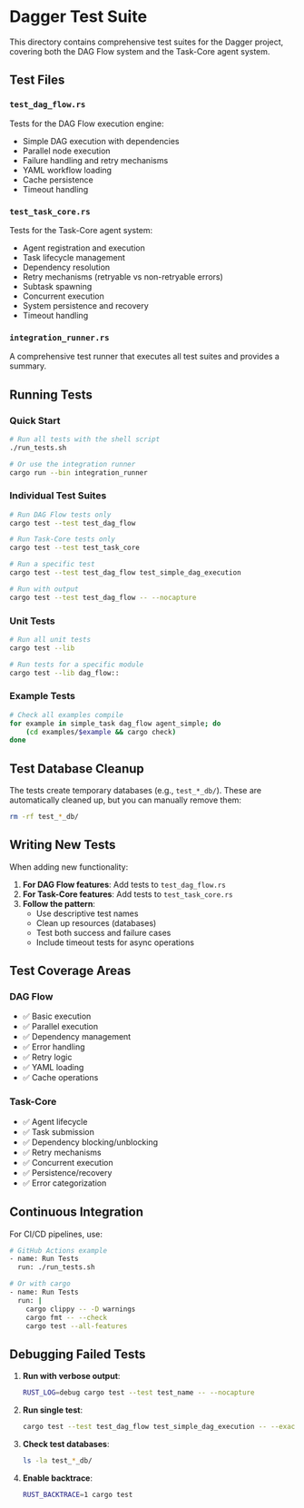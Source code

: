 # Dagger Test Suite

This directory contains comprehensive test suites for the Dagger project, covering both the DAG Flow system and the Task-Core agent system.

## Test Files

### `test_dag_flow.rs`
Tests for the DAG Flow execution engine:
- Simple DAG execution with dependencies
- Parallel node execution
- Failure handling and retry mechanisms
- YAML workflow loading
- Cache persistence
- Timeout handling

### `test_task_core.rs`
Tests for the Task-Core agent system:
- Agent registration and execution
- Task lifecycle management
- Dependency resolution
- Retry mechanisms (retryable vs non-retryable errors)
- Subtask spawning
- Concurrent execution
- System persistence and recovery
- Timeout handling

### `integration_runner.rs`
A comprehensive test runner that executes all test suites and provides a summary.

## Running Tests

### Quick Start
```bash
# Run all tests with the shell script
./run_tests.sh

# Or use the integration runner
cargo run --bin integration_runner
```

### Individual Test Suites
```bash
# Run DAG Flow tests only
cargo test --test test_dag_flow

# Run Task-Core tests only
cargo test --test test_task_core

# Run a specific test
cargo test --test test_dag_flow test_simple_dag_execution

# Run with output
cargo test --test test_dag_flow -- --nocapture
```

### Unit Tests
```bash
# Run all unit tests
cargo test --lib

# Run tests for a specific module
cargo test --lib dag_flow::
```

### Example Tests
```bash
# Check all examples compile
for example in simple_task dag_flow agent_simple; do
    (cd examples/$example && cargo check)
done
```

## Test Database Cleanup

The tests create temporary databases (e.g., `test_*_db/`). These are automatically cleaned up, but you can manually remove them:

```bash
rm -rf test_*_db/
```

## Writing New Tests

When adding new functionality:

1. **For DAG Flow features**: Add tests to `test_dag_flow.rs`
2. **For Task-Core features**: Add tests to `test_task_core.rs`
3. **Follow the pattern**:
   - Use descriptive test names
   - Clean up resources (databases)
   - Test both success and failure cases
   - Include timeout tests for async operations

## Test Coverage Areas

### DAG Flow
- ✅ Basic execution
- ✅ Parallel execution
- ✅ Dependency management
- ✅ Error handling
- ✅ Retry logic
- ✅ YAML loading
- ✅ Cache operations

### Task-Core
- ✅ Agent lifecycle
- ✅ Task submission
- ✅ Dependency blocking/unblocking
- ✅ Retry mechanisms
- ✅ Concurrent execution
- ✅ Persistence/recovery
- ✅ Error categorization

## Continuous Integration

For CI/CD pipelines, use:

```bash
# GitHub Actions example
- name: Run Tests
  run: ./run_tests.sh

# Or with cargo
- name: Run Tests
  run: |
    cargo clippy -- -D warnings
    cargo fmt -- --check
    cargo test --all-features
```

## Debugging Failed Tests

1. **Run with verbose output**:
   ```bash
   RUST_LOG=debug cargo test --test test_name -- --nocapture
   ```

2. **Run single test**:
   ```bash
   cargo test --test test_dag_flow test_simple_dag_execution -- --exact
   ```

3. **Check test databases**:
   ```bash
   ls -la test_*_db/
   ```

4. **Enable backtrace**:
   ```bash
   RUST_BACKTRACE=1 cargo test
   ```
